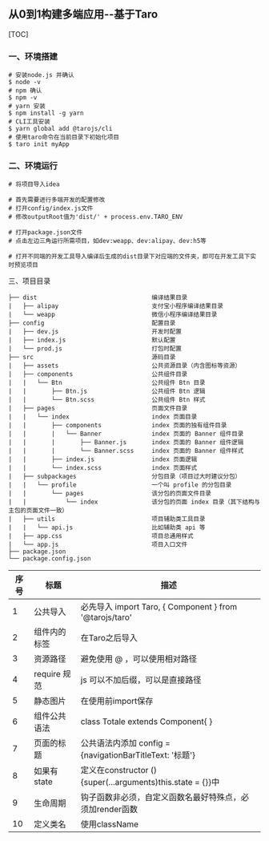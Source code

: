 ## 从0到1构建多端应用--基于Taro

[TOC]

### 一、环境搭建

```shell
# 安装node.js 并确认
$ node -v
# npm 确认
$ npm -v
# yarn 安装
$ npm install -g yarn
# CLI工具安装
$ yarn global add @tarojs/cli
# 使用taro命令在当前目录下初始化项目
$ taro init myApp
```

### 二、环境运行

```shell
# 将项目导入idea

# 首先需要进行多端开发的配置修改
# 打开config/index.js文件
# 修改outputRoot值为'dist/' + process.env.TARO_ENV

# 打开package.json文件
# 点击左边三角运行所需项目，如dev:weapp、dev:alipay、dev:h5等

# 打开不同端的开发工具导入编译后生成的dist目录下对应端的文件夹，即可在开发工具下实时预览项目
```

三、项目目录

```
├── dist                                编译结果目录
|   ├── alipay                          支付宝小程序编译结果目录
|   └── weapp                           微信小程序编译结果目录
├── config                              配置目录
|   ├── dev.js                          开发时配置
|   ├── index.js                        默认配置
|   └── prod.js                         打包时配置
├── src                                 源码目录
|   ├── assets                          公共资源目录（内含图标等资源）
|   ├── components                      公共组件目录
|   |   └── Btn                         公共组件 Btn 目录
|   |       ├── Btn.js                  公共组件 Btn 逻辑
|   |       └── Btn.scss                公共组件 Btn 样式
|   ├── pages                           页面文件目录
|   |   └── index                       index 页面目录
|   |       ├── components              index 页面的独有组件目录
|   |       |   └── Banner              index 页面的 Banner 组件目录
|   |       |       ├── Banner.js       index 页面的 Banner 组件逻辑
|   |       |       └── Banner.scss     index 页面的 Banner 组件样式
|   |       ├── index.js                index 页面逻辑
|   |       └── index.scss              index 页面样式
|   ├── subpackages                     分包目录（项目过大时建议分包）
|   |   └── profile                     一个叫 profile 的分包目录
|   |       └── pages                   该分包的页面文件目录
|   |           └── index               该分包的页面 index 目录（其下结构与主包的页面文件一致）
|   ├── utils                           项目辅助类工具目录
|   |   └── api.js                      比如辅助类 api 等
|   ├── app.css                         项目总通用样式
|   └── app.js                          项目入口文件
├── package.json                        
└── package.config.json
```



| 序号 | 标题         | 描述                                                        |
| ---- | ------------ | ----------------------------------------------------------- |
| 1    | 公共导入     | 必先导入 import Taro, { Component } from '@tarojs/taro'     |
| 2    | 组件内的标签 | 在Taro之后导入                                              |
| 3    | 资源路径     | 避免使用 @ ，可以使用相对路径                               |
| 4    | require 规范 | js 可以不加后缀，可以是直接路径                             |
| 5    | 静态图片     | 在使用前import保存                                          |
| 6    | 组件公共语法 | class Totale extends Component{  }                          |
| 7    | 页面的标题   | 公共语法内添加 config = {navigationBarTitleText: '标题'}    |
| 8    | 如果有state  | 定义在constructor () {super(...arguments)this.state = {}}中 |
| 9    | 生命周期     | 钩子函数非必须，自定义函数名最好特殊点，必须加render函数    |
| 10   | 定义类名     | 使用className                                               |

